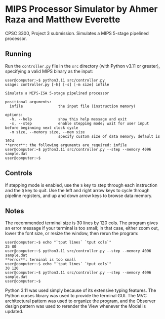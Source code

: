 # MIPS Processor Simulator by Ahmer Raza and Matthew Everette

CPSC 3300, Project 3 submission. Simulates a MIPS 5-stage pipelined processor.

## Running

Run the `controller.py` file in the `src` directory (with Python v3.11 or greater), specifying a valid MIPS binary as the input:

```console
user@computer:~$ python3.11 src/controller.py
usage: controller.py [-h] [-s] [-m size] infile

Simulate a MIPS-ISA 5-stage pipelined processor

positional arguments:
  infile                the input file (instruction memory)

options:
  -h, --help            show this help message and exit
  -s, --step            enable stepping mode; wait for user input before beginning next clock cycle
  -m size, --memory size, --mem size
                        specify custom size of data memory; default is 1024
**error**: the following arguments are required: infile
user@computer:~$ python3.11 src/controller.py --step --memory 4096 sample.dat
user@computer:~$
```

## Controls

If stepping mode is enabled, use the `S` key to step through each instruction and the `Q` key to quit. Use the left and right arrow keys to cycle through pipeline registers, and up and down arrow keys to browse data memory.

## Notes

The recommended terminal size is 30 lines by 120 cols. The program gives an error message if your terminal is too small; in that case, either zoom out, lower the font size, or resize the window, then rerun the program:

```console
user@computer:~$ echo "`tput lines` `tput cols`"
25 80
user@computer:~$ python3.11 src/controller.py --step --memory 4096 sample.dat
**error**: terminal is too small
user@computer:~$ echo "`tput lines` `tput cols`"
30 120
user@computer:~$ python3.11 src/controller.py --step --memory 4096 sample.dat
user@computer:~$
```

Python 3.11 was used simply because of its extensive typing features. The Python curses library was used to provide the terminal GUI. The MVC architectural pattern was used to organize the program, and the Observer design pattern was used to rerender the View whenever the Model is updated.

